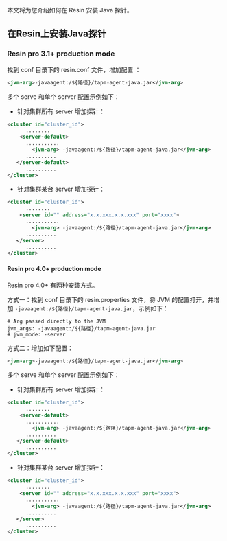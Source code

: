 本文将为您介绍如何在 Resin 安装 Java 探针。

## 在Resin上安装Java探针

### Resin pro 3.1+ production mode

找到 conf 目录下的 resin.conf 文件，增加配置 ：

```xml
<jvm-arg>-javaagent:/${路径}/tapm-agent-java.jar</jvm-arg>
```

多个 serve 和单个 server 配置示例如下：

- 针对集群所有 server 增加探针：

```xml
<cluster id="cluster_id">
      ........
    <server-default>
      ...........
        <jvm-arg> -javaagent:/${路径}/tapm-agent-java.jar</jvm-arg>
      ..........
   </server-default>
      ..........
</cluster>
```

- 针对集群某台 server 增加探针：

```xml
<cluster id="cluster_id">
      ........
    <server id="" address="x.x.xxx.x.x.xxx" port="xxxx">
      ...........
        <jvm-arg> -javaagent:/${路径}/tapm-agent-java.jar</jvm-arg>
      ..........
   </server>
      ..........
</cluster>
```

#### Resin pro 4.0+ production mode

Resin pro 4.0+ 有两种安装方式。

方式一：找到 conf 目录下的 resin.properties 文件，将 JVM 的配置打开，并增加 `-javaagent:/${路径}/tapm-agent-java.jar`，示例如下：

```properties
# Arg passed directly to the JVM
jvm_args: -javaagent:/${路径}/tapm-agent-java.jar
# jvm_mode: -server
```

方式二：增加如下配置：

```xml
<jvm-arg>-javaagent:/${路径}/tapm-agent-java.jar</jvm-arg>
```

多个 serve 和单个 server 配置示例如下：

- 针对集群所有 server 增加探针：

```xml
<cluster id="cluster_id">
      ........
    <server-default>
      ...........
        <jvm-arg> -javaagent:/${路径}/tapm-agent-java.jar</jvm-arg>
      ..........
   </server-default>
      ..........
</cluster>
```

- 针对集群某台 server 增加探针：

```xml
<cluster id="cluster_id">
      ........
    <server id="" address="x.x.xxx.x.x.xxx" port="xxxx">
      ...........
        <jvm-arg> -javaagent:/${路径}/tapm-agent-java.jar</jvm-arg>
      ..........
   </server>
      ..........
</cluster>
```

